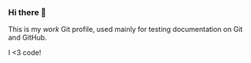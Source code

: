 ### Hi there 👋

This is my _work_ Git profile, used mainly for testing documentation on Git and GitHub. 

I <3 code!

